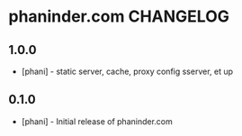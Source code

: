 phaninder.com CHANGELOG
=======================

1.0.0
-----
- [phani] - static server, cache, proxy config sserver, et up

0.1.0
-----
- [phani] - Initial release of phaninder.com
